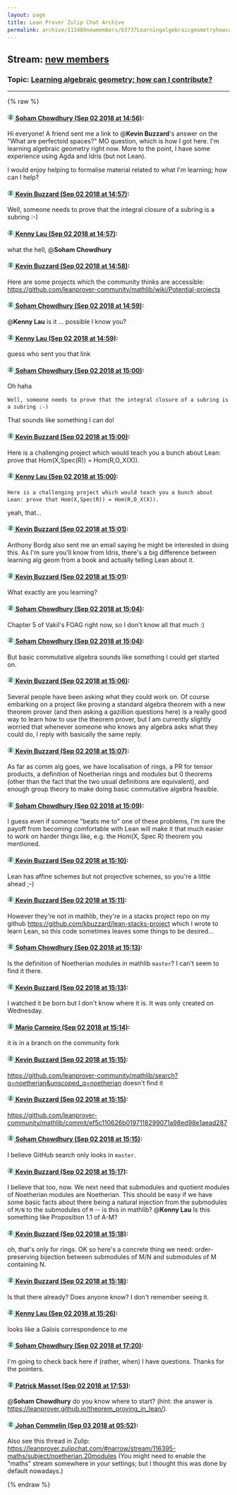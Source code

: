```yaml
---
layout: page
title: Lean Prover Zulip Chat Archive 
permalink: archive/113489newmembers/63737LearningalgebraicgeometryhowcanIcontribute.html
---
```


## Stream: [new members](index.html)
### Topic: [Learning algebraic geometry; how can I contribute?](63737LearningalgebraicgeometryhowcanIcontribute.html)

---


{% raw %}
#### [![Click to go to Zulip](../../assets/img/zulip2.png) Soham Chowdhury (Sep 02 2018 at 14:56)](https://leanprover.zulipchat.com/#narrow/stream/113489-new%20members/topic/Learning%20algebraic%20geometry%3B%20how%20can%20I%20contribute%3F/near/133214542):
Hi everyone! A friend sent me a link to @**Kevin Buzzard**'s answer on the "What are perfectoid spaces?" MO question, which is how I got here. I'm learning algebraic geometry right now. More to the point, I have some experience using Agda and Idris (but not Lean).

I would enjoy helping to formalise material related to what I'm learning; how can I help?

#### [![Click to go to Zulip](../../assets/img/zulip2.png) Kevin Buzzard (Sep 02 2018 at 14:57)](https://leanprover.zulipchat.com/#narrow/stream/113489-new%20members/topic/Learning%20algebraic%20geometry%3B%20how%20can%20I%20contribute%3F/near/133214551):
Well, someone needs to prove that the integral closure of a subring is a subring :-)

#### [![Click to go to Zulip](../../assets/img/zulip2.png) Kenny Lau (Sep 02 2018 at 14:57)](https://leanprover.zulipchat.com/#narrow/stream/113489-new%20members/topic/Learning%20algebraic%20geometry%3B%20how%20can%20I%20contribute%3F/near/133214554):
what the hell, @**Soham Chowdhury**

#### [![Click to go to Zulip](../../assets/img/zulip2.png) Kevin Buzzard (Sep 02 2018 at 14:58)](https://leanprover.zulipchat.com/#narrow/stream/113489-new%20members/topic/Learning%20algebraic%20geometry%3B%20how%20can%20I%20contribute%3F/near/133214594):
Here are some projects which the community thinks are accessible:  https://github.com/leanprover-community/mathlib/wiki/Potential-projects

#### [![Click to go to Zulip](../../assets/img/zulip2.png) Soham Chowdhury (Sep 02 2018 at 14:59)](https://leanprover.zulipchat.com/#narrow/stream/113489-new%20members/topic/Learning%20algebraic%20geometry%3B%20how%20can%20I%20contribute%3F/near/133214597):
@**Kenny Lau** is it ... possible I know you?

#### [![Click to go to Zulip](../../assets/img/zulip2.png) Kenny Lau (Sep 02 2018 at 14:59)](https://leanprover.zulipchat.com/#narrow/stream/113489-new%20members/topic/Learning%20algebraic%20geometry%3B%20how%20can%20I%20contribute%3F/near/133214604):
guess who sent you that link

#### [![Click to go to Zulip](../../assets/img/zulip2.png) Soham Chowdhury (Sep 02 2018 at 15:00)](https://leanprover.zulipchat.com/#narrow/stream/113489-new%20members/topic/Learning%20algebraic%20geometry%3B%20how%20can%20I%20contribute%3F/near/133214651):
Oh haha

```quote
Well, someone needs to prove that the integral closure of a subring is a subring :-)
```
That sounds like something I can do!

#### [![Click to go to Zulip](../../assets/img/zulip2.png) Kevin Buzzard (Sep 02 2018 at 15:00)](https://leanprover.zulipchat.com/#narrow/stream/113489-new%20members/topic/Learning%20algebraic%20geometry%3B%20how%20can%20I%20contribute%3F/near/133214652):
Here is a challenging project which would teach you a bunch about Lean: prove that Hom(X,Spec(R)) = Hom(R,O_X(X)).

#### [![Click to go to Zulip](../../assets/img/zulip2.png) Kenny Lau (Sep 02 2018 at 15:00)](https://leanprover.zulipchat.com/#narrow/stream/113489-new%20members/topic/Learning%20algebraic%20geometry%3B%20how%20can%20I%20contribute%3F/near/133214656):
```quote
Here is a challenging project which would teach you a bunch about Lean: prove that Hom(X,Spec(R)) = Hom(R,O_X(X)).
```
yeah, that...

#### [![Click to go to Zulip](../../assets/img/zulip2.png) Kevin Buzzard (Sep 02 2018 at 15:01)](https://leanprover.zulipchat.com/#narrow/stream/113489-new%20members/topic/Learning%20algebraic%20geometry%3B%20how%20can%20I%20contribute%3F/near/133214665):
Anthony Bordg also sent me an email saying he might be interested in doing this. As I'm sure you'll know from Idris, there's a big difference between learning alg geom from a book and actually telling Lean about it.

#### [![Click to go to Zulip](../../assets/img/zulip2.png) Kevin Buzzard (Sep 02 2018 at 15:01)](https://leanprover.zulipchat.com/#narrow/stream/113489-new%20members/topic/Learning%20algebraic%20geometry%3B%20how%20can%20I%20contribute%3F/near/133214666):
What exactly are you learning?

#### [![Click to go to Zulip](../../assets/img/zulip2.png) Soham Chowdhury (Sep 02 2018 at 15:04)](https://leanprover.zulipchat.com/#narrow/stream/113489-new%20members/topic/Learning%20algebraic%20geometry%3B%20how%20can%20I%20contribute%3F/near/133214761):
Chapter 5 of Vakil's FOAG right now, so I don't know all that much :)

#### [![Click to go to Zulip](../../assets/img/zulip2.png) Soham Chowdhury (Sep 02 2018 at 15:04)](https://leanprover.zulipchat.com/#narrow/stream/113489-new%20members/topic/Learning%20algebraic%20geometry%3B%20how%20can%20I%20contribute%3F/near/133214762):
But basic commutative algebra sounds like something I could get started on.

#### [![Click to go to Zulip](../../assets/img/zulip2.png) Kevin Buzzard (Sep 02 2018 at 15:06)](https://leanprover.zulipchat.com/#narrow/stream/113489-new%20members/topic/Learning%20algebraic%20geometry%3B%20how%20can%20I%20contribute%3F/near/133214812):
Several people have been asking what they could work on. Of course embarking on a project like proving a standard algebra theorem with a new theorem prover (and then asking a gazillion questions here) is a really good way to learn how to use the theorem prover, but I am currently slightly worried that whenever someone who knows any algebra asks what they could do, I reply with basically the same reply.

#### [![Click to go to Zulip](../../assets/img/zulip2.png) Kevin Buzzard (Sep 02 2018 at 15:07)](https://leanprover.zulipchat.com/#narrow/stream/113489-new%20members/topic/Learning%20algebraic%20geometry%3B%20how%20can%20I%20contribute%3F/near/133214820):
As far as comm alg goes, we have localisation of rings, a PR for tensor products, a definition of Noetherian rings and modules but 0 theorems (other than the fact that the two usual definitions are equivalent), and enough group theory to make doing basic commutative algebra feasible.

#### [![Click to go to Zulip](../../assets/img/zulip2.png) Soham Chowdhury (Sep 02 2018 at 15:09)](https://leanprover.zulipchat.com/#narrow/stream/113489-new%20members/topic/Learning%20algebraic%20geometry%3B%20how%20can%20I%20contribute%3F/near/133214872):
I guess even if someone "beats me to" one of these problems, I'm sure the payoff from becoming comfortable with Lean will make it that much easier to work on harder things like, e.g. the Hom(X, Spec R) theorem you mentioned.

#### [![Click to go to Zulip](../../assets/img/zulip2.png) Kevin Buzzard (Sep 02 2018 at 15:10)](https://leanprover.zulipchat.com/#narrow/stream/113489-new%20members/topic/Learning%20algebraic%20geometry%3B%20how%20can%20I%20contribute%3F/near/133214874):
Lean has affine schemes but not projective schemes, so you're a little ahead ;-)

#### [![Click to go to Zulip](../../assets/img/zulip2.png) Kevin Buzzard (Sep 02 2018 at 15:11)](https://leanprover.zulipchat.com/#narrow/stream/113489-new%20members/topic/Learning%20algebraic%20geometry%3B%20how%20can%20I%20contribute%3F/near/133214921):
However they're not in mathlib, they're in a stacks project repo on my github https://github.com/kbuzzard/lean-stacks-project which I wrote to learn Lean, so this code sometimes leaves some things to be desired...

#### [![Click to go to Zulip](../../assets/img/zulip2.png) Soham Chowdhury (Sep 02 2018 at 15:13)](https://leanprover.zulipchat.com/#narrow/stream/113489-new%20members/topic/Learning%20algebraic%20geometry%3B%20how%20can%20I%20contribute%3F/near/133214971):
Is the definition of Noetherian modules in mathlib `master`? I can't seem to find it there.

#### [![Click to go to Zulip](../../assets/img/zulip2.png) Kevin Buzzard (Sep 02 2018 at 15:13)](https://leanprover.zulipchat.com/#narrow/stream/113489-new%20members/topic/Learning%20algebraic%20geometry%3B%20how%20can%20I%20contribute%3F/near/133214978):
I watched it be born but I don't know where it is. It was only created on Wednesday.

#### [![Click to go to Zulip](../../assets/img/zulip2.png) Mario Carneiro (Sep 02 2018 at 15:14)](https://leanprover.zulipchat.com/#narrow/stream/113489-new%20members/topic/Learning%20algebraic%20geometry%3B%20how%20can%20I%20contribute%3F/near/133215018):
it is in a branch on the community fork

#### [![Click to go to Zulip](../../assets/img/zulip2.png) Kevin Buzzard (Sep 02 2018 at 15:15)](https://leanprover.zulipchat.com/#narrow/stream/113489-new%20members/topic/Learning%20algebraic%20geometry%3B%20how%20can%20I%20contribute%3F/near/133215023):
https://github.com/leanprover-community/mathlib/search?q=noetherian&unscoped_q=noetherian doesn't find it

#### [![Click to go to Zulip](../../assets/img/zulip2.png) Kevin Buzzard (Sep 02 2018 at 15:15)](https://leanprover.zulipchat.com/#narrow/stream/113489-new%20members/topic/Learning%20algebraic%20geometry%3B%20how%20can%20I%20contribute%3F/near/133215031):
https://github.com/leanprover-community/mathlib/commit/ef5c110626b0197118299071a98ed98e1aead287

#### [![Click to go to Zulip](../../assets/img/zulip2.png) Soham Chowdhury (Sep 02 2018 at 15:15)](https://leanprover.zulipchat.com/#narrow/stream/113489-new%20members/topic/Learning%20algebraic%20geometry%3B%20how%20can%20I%20contribute%3F/near/133215039):
I believe GitHub search only looks in `master`.

#### [![Click to go to Zulip](../../assets/img/zulip2.png) Kevin Buzzard (Sep 02 2018 at 15:17)](https://leanprover.zulipchat.com/#narrow/stream/113489-new%20members/topic/Learning%20algebraic%20geometry%3B%20how%20can%20I%20contribute%3F/near/133215098):
I believe that too, now. We next need that submodules and quotient modules of Noetherian modules are Noetherian. This should be easy if we have some basic facts about there being a natural injection from the submodules of `M/N` to the submodules of `M` -- is this in mathlib? @**Kenny Lau** Is this something like Proposition 1.1 of A-M?

#### [![Click to go to Zulip](../../assets/img/zulip2.png) Kevin Buzzard (Sep 02 2018 at 15:18)](https://leanprover.zulipchat.com/#narrow/stream/113489-new%20members/topic/Learning%20algebraic%20geometry%3B%20how%20can%20I%20contribute%3F/near/133215139):
oh, that's only for rings. OK so here's a concrete thing we need: order-preserving bijection between submodules of M/N and submodules of M containing N.

#### [![Click to go to Zulip](../../assets/img/zulip2.png) Kevin Buzzard (Sep 02 2018 at 15:18)](https://leanprover.zulipchat.com/#narrow/stream/113489-new%20members/topic/Learning%20algebraic%20geometry%3B%20how%20can%20I%20contribute%3F/near/133215140):
Is that there already? Does anyone know? I don't remember seeing it.

#### [![Click to go to Zulip](../../assets/img/zulip2.png) Kenny Lau (Sep 02 2018 at 15:26)](https://leanprover.zulipchat.com/#narrow/stream/113489-new%20members/topic/Learning%20algebraic%20geometry%3B%20how%20can%20I%20contribute%3F/near/133215344):
looks like a Galois correspondence to me

#### [![Click to go to Zulip](../../assets/img/zulip2.png) Soham Chowdhury (Sep 02 2018 at 17:20)](https://leanprover.zulipchat.com/#narrow/stream/113489-new%20members/topic/Learning%20algebraic%20geometry%3B%20how%20can%20I%20contribute%3F/near/133218718):
I'm going to check back here if (rather, when) I have questions. Thanks for the pointers.

#### [![Click to go to Zulip](../../assets/img/zulip2.png) Patrick Massot (Sep 02 2018 at 17:53)](https://leanprover.zulipchat.com/#narrow/stream/113489-new%20members/topic/Learning%20algebraic%20geometry%3B%20how%20can%20I%20contribute%3F/near/133219598):
@**Soham Chowdhury** do you know where to start? (hint: the answer is https://leanprover.github.io/theorem_proving_in_lean/).

#### [![Click to go to Zulip](../../assets/img/zulip2.png) Johan Commelin (Sep 03 2018 at 05:52)](https://leanprover.zulipchat.com/#narrow/stream/113489-new%20members/topic/Learning%20algebraic%20geometry%3B%20how%20can%20I%20contribute%3F/near/133239139):
Also see this thread in Zulip: https://leanprover.zulipchat.com/#narrow/stream/116395-maths/subject/noetherian.20modules (You might need to enable the "maths" stream somewhere in your settings; but I thought this was done by default nowadays.)


{% endraw %}
